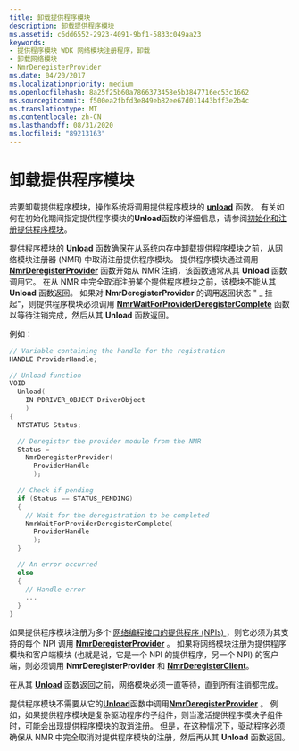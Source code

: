 ```yaml
---
title: 卸载提供程序模块
description: 卸载提供程序模块
ms.assetid: c6dd6552-2923-4091-9bf1-5833c049aa23
keywords:
- 提供程序模块 WDK 网络模块注册程序，卸载
- 卸载网络模块
- NmrDeregisterProvider
ms.date: 04/20/2017
ms.localizationpriority: medium
ms.openlocfilehash: 8a25f25b60a7866373458e5b3847716ec53c1662
ms.sourcegitcommit: f500ea2fbfd3e849eb82ee67d011443bff3e2b4c
ms.translationtype: MT
ms.contentlocale: zh-CN
ms.lasthandoff: 08/31/2020
ms.locfileid: "89213163"
---
```

# <a name="unloading-a-provider-module"></a>卸载提供程序模块


若要卸载提供程序模块，操作系统将调用提供程序模块的 [**unload**](/windows-hardware/drivers/ddi/wdm/nc-wdm-driver_unload) 函数。 有关如何在初始化期间指定提供程序模块的**Unload**函数的详细信息，请参阅[初始化和注册提供程序模块](initializing-and-registering-a-provider-module.md)。

提供程序模块的 [**Unload**](/windows-hardware/drivers/ddi/wdm/nc-wdm-driver_unload) 函数确保在从系统内存中卸载提供程序模块之前，从网络模块注册器 (NMR) 中取消注册提供程序模块。 提供程序模块通过调用 [**NmrDeregisterProvider**](/windows-hardware/drivers/ddi/netioddk/nf-netioddk-nmrderegisterprovider) 函数开始从 NMR 注销，该函数通常从其 **Unload** 函数调用它。 在从 NMR 中完全取消注册某个提供程序模块之前，该模块不能从其 **Unload** 函数返回。 如果对 **NmrDeregisterProvider** 的调用返回状态 " \_ 挂起"，则提供程序模块必须调用 [**NmrWaitForProviderDeregisterComplete**](/windows-hardware/drivers/ddi/netioddk/nf-netioddk-nmrwaitforproviderderegistercomplete) 函数以等待注销完成，然后从其 **Unload** 函数返回。

例如：

```C++
// Variable containing the handle for the registration
HANDLE ProviderHandle;

// Unload function
VOID
  Unload(
    IN PDRIVER_OBJECT DriverObject
    )
{
  NTSTATUS Status;

  // Deregister the provider module from the NMR
  Status =
    NmrDeregisterProvider(
      ProviderHandle
      );

  // Check if pending
  if (Status == STATUS_PENDING)
  {
    // Wait for the deregistration to be completed
    NmrWaitForProviderDeregisterComplete(
      ProviderHandle
      );
  }

  // An error occurred
  else
  {
    // Handle error
    ...
  }
}
```

如果提供程序模块注册为多个 [网络编程接口的提供程序 (NPIs) ](network-programming-interface.md)，则它必须为其支持的每个 NPI 调用 [**NmrDeregisterProvider**](/windows-hardware/drivers/ddi/netioddk/nf-netioddk-nmrderegisterprovider) 。 如果将网络模块注册为提供程序模块和客户端模块 (也就是说，它是一个 NPI 的提供程序，另一个 NPI) 的客户端，则必须调用 **NmrDeregisterProvider** 和 [**NmrDeregisterClient**](/windows-hardware/drivers/ddi/netioddk/nf-netioddk-nmrderegisterclient)。

在从其 [**Unload**](/windows-hardware/drivers/ddi/wdm/nc-wdm-driver_unload) 函数返回之前，网络模块必须一直等待，直到所有注销都完成。

提供程序模块不需要从它的[**Unload**](/windows-hardware/drivers/ddi/wdm/nc-wdm-driver_unload)函数中调用[**NmrDeregisterProvider**](/windows-hardware/drivers/ddi/netioddk/nf-netioddk-nmrderegisterprovider) 。 例如，如果提供程序模块是复杂驱动程序的子组件，则当激活提供程序模块子组件时，可能会出现提供程序模块的取消注册。 但是，在这种情况下，驱动程序必须确保从 NMR 中完全取消对提供程序模块的注册，然后再从其 **Unload** 函数返回。

 

